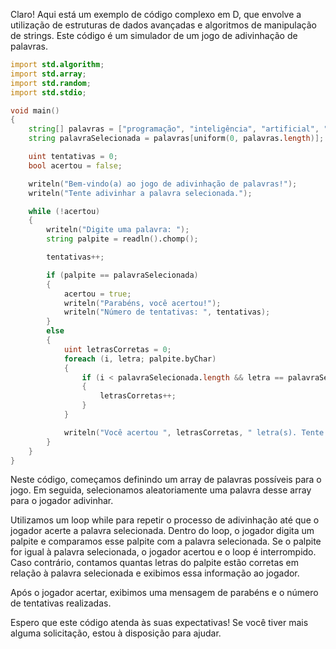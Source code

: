 Claro! Aqui está um exemplo de código complexo em D, que envolve a utilização de estruturas de dados avançadas e algoritmos de manipulação de strings. Este código é um simulador de um jogo de adivinhação de palavras.

```d
import std.algorithm;
import std.array;
import std.random;
import std.stdio;

void main()
{
    string[] palavras = ["programação", "inteligência", "artificial", "desenvolvimento", "computador"];
    string palavraSelecionada = palavras[uniform(0, palavras.length)];

    uint tentativas = 0;
    bool acertou = false;

    writeln("Bem-vindo(a) ao jogo de adivinhação de palavras!");
    writeln("Tente adivinhar a palavra selecionada.");

    while (!acertou)
    {
        writeln("Digite uma palavra: ");
        string palpite = readln().chomp();

        tentativas++;

        if (palpite == palavraSelecionada)
        {
            acertou = true;
            writeln("Parabéns, você acertou!");
            writeln("Número de tentativas: ", tentativas);
        }
        else
        {
            uint letrasCorretas = 0;
            foreach (i, letra; palpite.byChar)
            {
                if (i < palavraSelecionada.length && letra == palavraSelecionada[i])
                {
                    letrasCorretas++;
                }
            }

            writeln("Você acertou ", letrasCorretas, " letra(s). Tente novamente!");
        }
    }
}
```

Neste código, começamos definindo um array de palavras possíveis para o jogo. Em seguida, selecionamos aleatoriamente uma palavra desse array para o jogador adivinhar. 

Utilizamos um loop while para repetir o processo de adivinhação até que o jogador acerte a palavra selecionada. Dentro do loop, o jogador digita um palpite e comparamos esse palpite com a palavra selecionada. Se o palpite for igual à palavra selecionada, o jogador acertou e o loop é interrompido. Caso contrário, contamos quantas letras do palpite estão corretas em relação à palavra selecionada e exibimos essa informação ao jogador.

Após o jogador acertar, exibimos uma mensagem de parabéns e o número de tentativas realizadas.

Espero que este código atenda às suas expectativas! Se você tiver mais alguma solicitação, estou à disposição para ajudar.
